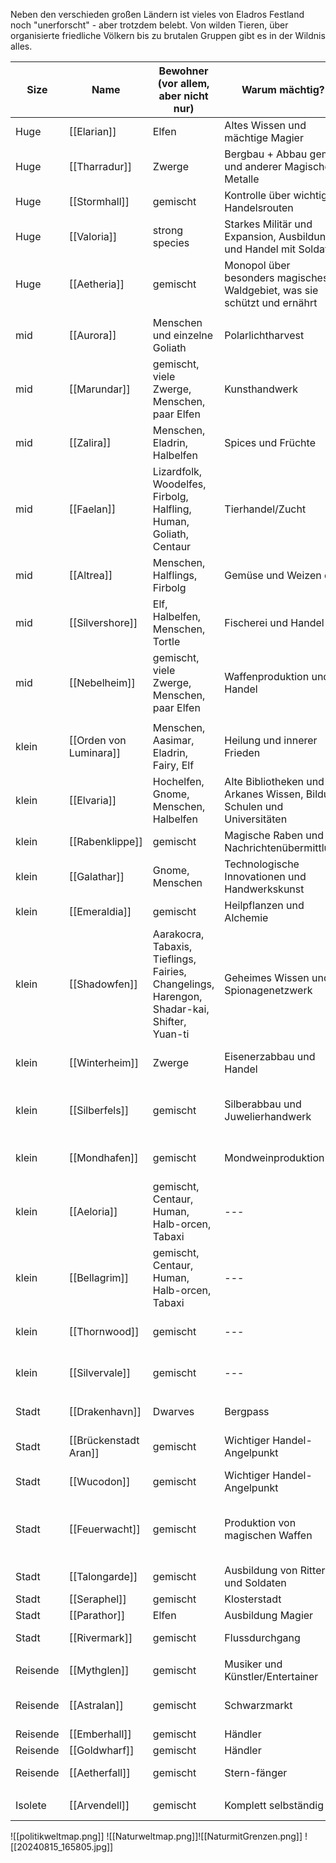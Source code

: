 Neben den verschieden großen Ländern ist vieles von Eladros Festland noch "unerforscht" - aber trotzdem belebt. Von wilden Tieren, über organisierte friedliche Völkern bis zu brutalen Gruppen gibt es in der Wildnis alles.

| Size     | Name                            | Bewohner (vor allem, aber nicht nur)                                                        | Warum mächtig?                                                           | Symbol                                                       |
| -------- | ------------------------------- | ------------------------------------------------------------------------------------------- | ------------------------------------------------------------------------ | ------------------------------------------------------------ |
| Huge     | [[Elarian]]            | Elfen                                                                                       | Altes Wissen und mächtige Magier                                         | Silberner Drache auf Blau                                    |
| Huge     | [[Tharradur]]          | Zwerge                                                                                      | Bergbau + Abbau gems und anderer Magischer Metalle                       | Hammer und Pickaxe auf Grau                                  |
| Huge     | [[Stormhall]]          | gemischt                                                                                    | Kontrolle über wichtige Handelsrouten                                    | Silberne Brücke auf Blau                                     |
| Huge     | [[Valoria]]            | strong species                                                                              | Starkes Militär und Expansion, Ausbildung und Handel mit Soldaten        | Goldenes schwert auf Schwarz                                 |
| Huge     | [[Aetheria]]           | gemischt                                                                                    | Monopol über besonders magisches Waldgebiet, was sie schützt und ernährt | Baum mit Strahlen auf Goldenem Hintergrund                   |
|          |                                 |                                                                                             |                                                                          |                                                              |
| mid      | [[Aurora]]             | Menschen und einzelne Goliath                                                               | Polarlichtharvest                                                        | Polarlichtsymbol                                             |
| mid      | [[Marundar]]           | gemischt, viele Zwerge, Menschen,  paar Elfen                                               | Kunsthandwerk                                                            | Goldene Lyra auf Blau                                        |
| mid      | [[Zalira]]             | Menschen, Eladrin, Halbelfen                                                                | Spices und Früchte                                                       | Goldene Palme auf Grün                                       |
| mid      | [[Faelan]]             | Lizardfolk, Woodelfes, Firbolg, Halfling, Human, Goliath, Centaur                           | Tierhandel/Zucht                                                         | Brauner Stier auf Grün                                       |
| mid      | [[Altrea]]             | Menschen, Halflings, Firbolg                                                                | Gemüse und Weizen oä                                                     | Goldene Ähre auf Braun                                       |
| mid      | [[Silvershore]]        | Elf, Halbelfen, Menschen, Tortle                                                            | Fischerei und Handel                                                     | Silberne Welle auf Blau                                      |
| mid      | [[Nebelheim]]          | gemischt, viele Zwerge, Menschen,  paar Elfen                                               | Waffenproduktion und Handel                                              | Goldenes Schwert auf Grün                                    |
|          |                                 |                                                                                             |                                                                          |                                                              |
| klein    | [[Orden von Luminara]] | Menschen, Aasimar, Eladrin, Fairy, Elf                                                      | Heilung und innerer Frieden                                              | Silberner Mond auf Blau                                      |
| klein    | [[Elvaria]]            | Hochelfen, Gnome, Menschen, Halbelfen                                                       | Alte Bibliotheken und Arkanes Wissen, Bildung Schulen und Universitäten  | Silberne Feder auf Blau                                      |
| klein    | [[Rabenklippe]]        | gemischt                                                                                    | Magische Raben und Nachrichtenübermittlung                               | Rabe auf Dunkelblau                                          |
| klein    | [[Galathar]]           | Gnome, Menschen                                                                             | Technologische Innovationen und Handwerkskunst                           | Zahnrad auf Silber                                           |
| klein    | [[Emeraldia]]          | gemischt                                                                                    | Heilpflanzen und Alchemie                                                | Grünes Blatt auf Silber                                      |
| klein    | [[Shadowfen]]          | Aarakocra, Tabaxis, Tieflings, Fairies, Changelings, Harengon, Shadar-kai, Shifter, Yuan-ti | Geheimes Wissen und Spionagenetzwerk                                     | Schwarzer Dolch auf Grün                                     |
| klein    | [[Winterheim]]         | Zwerge                                                                                      | Eisenerzabbau und Handel                                                 | Silberne Spitzhacke auf dunkelgrau                           |
| klein    | [[Silberfels]]         | gemischt                                                                                    | Silberabbau und Juwelierhandwerk                                         | Glitzernder Fels mit steckender Spitzhacke auf schwarz       |
| klein    | [[Mondhafen]]          | gemischt                                                                                    | Mondweinproduktion                                                       | Silberner Mond auf Flasche auf Blau                          |
| klein    | [[Aeloria]]            | gemischt, Centaur, Human, Halb-orcen, Tabaxi                                                | ---                                                                      | Goldene Sonne auf Weiß                                       |
| klein    | [[Bellagrim]]          | gemischt, Centaur, Human, Halb-orcen, Tabaxi                                                | ---                                                                      | Drei Goldene Sterne auf Orange                               |
| klein    | [[Thornwood]]          | gemischt                                                                                    | ---                                                                      | grünbraune Dornenranken auf Orange                           |
| klein    | [[Silvervale]]         | gemischt                                                                                    | ---                                                                      | Silberne Schwaden auf hellblau                               |
|          |                                 |                                                                                             |                                                                          |                                                              |
| Stadt    | [[Drakenhavn]]         | Dwarves                                                                                     | Bergpass                                                                 | Silberner Berg auf Blau                                      |
| Stadt    | [[Brückenstadt Aran]]  | gemischt                                                                                    | Wichtiger Handel-Angelpunkt                                              | Blaues Wasser und Rote Sonne auf Grau                        |
| Stadt    | [[Wucodon]]            | gemischt                                                                                    | Wichtiger Handel-Angelpunkt                                              | Brauner Wagen auf Blau                                       |
| Stadt    | [[Feuerwacht]]         | gemischt                                                                                    | Produktion von magischen Waffen                                          | Silbernes geschwungenes Schwert auf orangener Sonne auf weiß |
| Stadt    | [[Talongarde]]         | gemischt                                                                                    | Ausbildung von Rittern und Soldaten                                      | Grauer Heml auf schwarz                                      |
| Stadt    | [[Seraphel]]           | gemischt                                                                                    | Klosterstadt                                                             | Sonne                                                        |
| Stadt    | [[Parathor]]           | Elfen                                                                                       | Ausbildung Magier                                                        | 4 Elemente                                                   |
| Stadt    | [[Rivermark]]          | gemischt                                                                                    | Flussdurchgang                                                           | Fluss mit strich in Mitte                                    |
|          |                                 |                                                                                             |                                                                          |                                                              |
| Reisende | [[Mythglen]]           | gemischt                                                                                    | Musiker und Künstler/Entertainer                                         | Goldene Harfe                                                |
| Reisende | [[Astralan]]           | gemischt                                                                                    | Schwarzmarkt                                                             | Schwarze Maske; Kreuz auf Silber                             |
| Reisende | [[Emberhall]]          | gemischt                                                                                    | Händler                                                                  | Goldenes Schiff                                              |
| Reisende | [[Goldwharf]]          | gemischt                                                                                    | Händler                                                                  | Silbernes Kamel                                              |
| Reisende | [[Aetherfall]]         | gemischt                                                                                    | Stern-fänger                                                             | Silberner Stern auf Blau                                     |
|          |                                 |                                                                                             |                                                                          |                                                              |
| Isolete  | [[Arvendell]]          | gemischt                                                                                    | Komplett selbständig                                                     | Roter Knick auf Schwarz                                      |

![[politikweltmap.png]]
  ![[Naturweltmap.png]]![[NaturmitGrenzen.png]]
![[20240815_165805.jpg]]